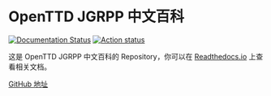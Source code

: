 # OpenTTD JGRPP 中文百科

[![Documentation Status](https://readthedocs.org/projects/jgrzh/badge/?version=latest)](https://ottdzh.readthedocs.io/projects/jgrpp/latest/?badge=latest)
[![Action status](https://github.com/WenSimEHRP/JGRPP-wiki/actions/workflows/build_doc.yml/badge.svg)](https://github.com/wensimehrp/jgrpp-wiki/actions)

这是 OpenTTD JGRPP 中文百科的 Repository，你可以在 [Readthedocs.io](https://ottdzh.readthedocs.io/projects/jgrpp) 上查看相关文档。

[GitHub 地址](https://github.com/wensimehrp/jgrpp-wiki)
